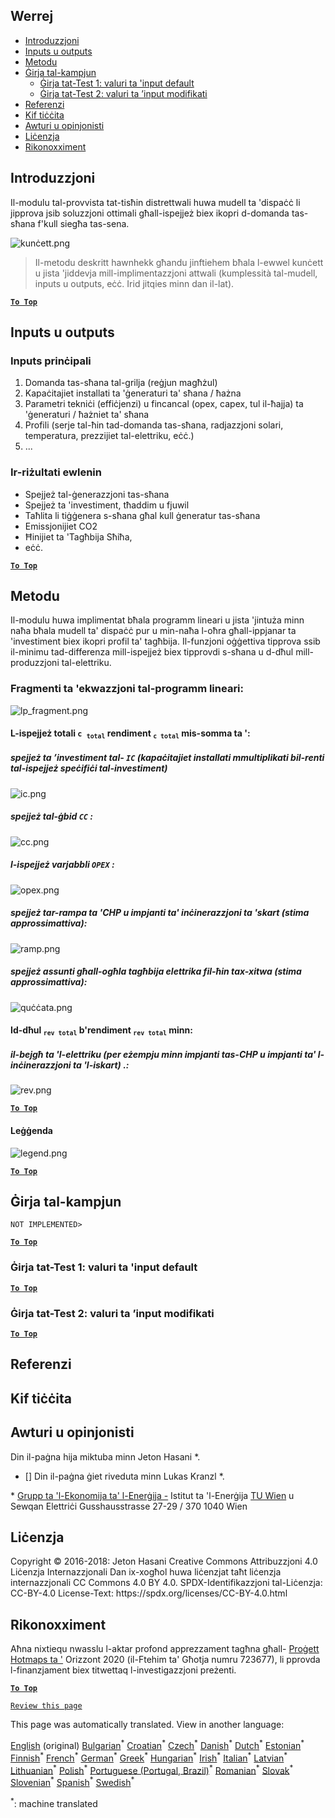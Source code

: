 <h2> Werrej </h2><ul><li> <a href="#introduction">Introduzzjoni</a> </li><li> <a href="#inputs-and-outputs">Inputs u outputs</a> </li><li> <a href="#method">Metodu</a> </li><li> <a href="#sample-run">Ġirja tal-kampjun</a> <ul><li> <a href="#test-run-1-default-input-values">Ġirja tat-Test 1: valuri ta &#39;input default</a> </li><li> <a href="#test-run-2-modified-input-values">Ġirja tat-Test 2: valuri ta ’input modifikati</a> </li></ul></li><li> <a href="#references">Referenzi</a> </li><li> <a href="#how-to-cite">Kif tiċċita</a> </li><li> <a href="#authors-and-reviewers">Awturi u opinjonisti</a> </li><li> <a href="#license">Liċenzja</a> </li><li> <a href="#acknowledgement">Rikonoxximent</a> </li></ul><h2> Introduzzjoni </h2><p> Il-modulu tal-provvista tat-tisħin distrettwali huwa mudell ta &#39;dispaċċ li jipprova jsib soluzzjoni ottimali għall-ispejjeż biex ikopri d-domanda tas-sħana f&#39;kull siegħa tas-sena. </p><p><img alt="kunċett.png" src="https://github.com/HotMaps/hotmaps_wiki/blob/master/Images/dh_supply/concept.png"/></p><blockquote><p> Il-metodu deskritt hawnhekk għandu jinftiehem bħala l-ewwel kunċett u jista &#39;jiddevja mill-implimentazzjoni attwali (kumplessità tal-mudell, inputs u outputs, eċċ. Irid jitqies minn dan il-lat). </p></blockquote><p><ins> <code><strong><a href="#table-of-contents">To Top</a></strong></code> </ins> </p><h2> Inputs u outputs </h2><h3> Inputs prinċipali </h3><ol><li> Domanda tas-sħana tal-grilja (reġjun magħżul) </li><li> Kapaċitajiet installati ta &#39;ġeneraturi ta&#39; sħana / ħażna </li><li> Parametri tekniċi (effiċjenzi) u fincancal (opex, capex, tul il-ħajja) ta &#39;ġeneraturi / ħażniet ta&#39; sħana </li><li> Profili (serje tal-ħin tad-domanda tas-sħana, radjazzjoni solari, temperatura, prezzijiet tal-elettriku, eċċ.) </li><li> ... </li></ol><h3> Ir-riżultati ewlenin </h3><ul><li> Spejjeż tal-ġenerazzjoni tas-sħana </li><li> Spejjeż ta &#39;investiment, tħaddim u fjuwil </li><li> Taħlita li tiġġenera s-sħana għal kull ġeneratur tas-sħana </li><li> Emissjonijiet CO2 </li><li> Ħinijiet ta &#39;Tagħbija Sħiħa, </li><li> eċċ. </li></ul><p><ins> <code><strong><a href="#table-of-contents">To Top</a></strong></code> </ins> </p><h2> Metodu </h2><p> Il-modulu huwa implimentat bħala programm lineari u jista &#39;jintuża minn naħa bħala mudell ta&#39; dispaċċ pur u min-naħa l-oħra għall-ippjanar ta &#39;investiment biex ikopri profil ta&#39; tagħbija. Il-funzjoni oġġettiva tipprova ssib il-minimu tad-differenza mill-ispejjeż biex tipprovdi s-sħana u d-dħul mill-produzzjoni tal-elettriku. </p><h3> Fragmenti ta &#39;ekwazzjoni tal-programm lineari: </h3><p><img alt="lp_fragment.png" src="https://github.com/HotMaps/hotmaps_wiki/blob/master/Images/dh_supply/lp_fragment.png"/></p><h4> L-ispejjeż totali <code>c <sub>total</sub></code> rendiment <code><sub>c total</sub></code> mis-somma ta &#39;: </h4><h5> spejjeż ta ’investiment tal- <code>IC</code> (kapaċitajiet installati mmultiplikati bil-renti tal-ispejjeż speċifiċi tal-investiment) </h5><p><img alt="ic.png" src="https://github.com/HotMaps/hotmaps_wiki/blob/master/Images/dh_supply/ic.png"/></p><h5> spejjeż tal-ġbid <code>CC</code> : </h5><p><img alt="cc.png" src="https://github.com/HotMaps/hotmaps_wiki/blob/master/Images/dh_supply/cc.png"/></p><h5> l-ispejjeż varjabbli <code>OPEX</code> : </h5><p><img alt="opex.png" src="https://github.com/HotMaps/hotmaps_wiki/blob/master/Images/dh_supply/opex.png"/></p><h5> spejjeż tar-rampa ta &#39;CHP u impjanti ta&#39; inċinerazzjoni ta &#39;skart (stima approssimattiva): </h5><p><img alt="ramp.png" src="https://github.com/HotMaps/hotmaps_wiki/blob/master/Images/dh_supply/ramp.png"/></p><h5> spejjeż assunti għall-ogħla tagħbija elettrika fil-ħin tax-xitwa (stima approssimattiva): </h5><p><img alt="quċċata.png" src="https://github.com/HotMaps/hotmaps_wiki/blob/master/Images/dh_supply/peak.png"/></p><h4> Id-dħul <code><sub>rev total</sub></code> b&#39;rendiment <code><sub>rev total</sub></code> minn: </h4><h5> il-bejgħ ta &#39;l-elettriku (per eżempju minn impjanti tas-CHP u impjanti ta&#39; l-inċinerazzjoni ta &#39;l-iskart) .: </h5><p><img alt="rev.png" src="https://github.com/HotMaps/hotmaps_wiki/blob/master/Images/dh_supply/rev.png"/></p><p><ins> <code><strong><a href="#table-of-contents">To Top</a></strong></code> </ins> </p><h4> Leġġenda </h4><p><img alt="legend.png" src="https://github.com/HotMaps/hotmaps_wiki/blob/master/Images/dh_supply/legend.png"/></p><p><ins> <code><strong><a href="#table-of-contents">To Top</a></strong></code> </ins> </p><h2> Ġirja tal-kampjun </h2><p> <code>NOT IMPLEMENTED&gt;</code> </p> <p><ins> <code><strong><a href="#table-of-contents">To Top</a></strong></code> </ins> </p><h3> Ġirja tat-Test 1: valuri ta &#39;input default </h3><p><ins> <code><strong><a href="#table-of-contents">To Top</a></strong></code> </ins> </p><h3> Ġirja tat-Test 2: valuri ta ’input modifikati </h3><p><ins> <code><strong><a href="#table-of-contents">To Top</a></strong></code> </ins> </p><h2> Referenzi </h2><h2> Kif tiċċita </h2><h2> Awturi u opinjonisti </h2><p> Din il-paġna hija miktuba minn Jeton Hasani *. </p><ul><li> [] Din il-paġna ġiet riveduta minn Lukas Kranzl *. </li></ul><p> * <a href="https://eeg.tuwien.ac.at/">Grupp ta &#39;l-Ekonomija ta&#39; l-Enerġija -</a> Istitut ta &#39;l-Enerġija <a href="https://eeg.tuwien.ac.at/">TU Wien</a> u Sewqan Elettriċi Gusshausstrasse 27-29 / 370 1040 Wien </p><h2> Liċenzja </h2><p> Copyright © 2016-2018: Jeton Hasani Creative Commons Attribuzzjoni 4.0 Liċenzja Internazzjonali Dan ix-xogħol huwa liċenzjat taħt liċenzja internazzjonali CC Commons 4.0 BY 4.0. SPDX-Identifikazzjoni tal-Liċenzja: CC-BY-4.0 License-Text: https://spdx.org/licenses/CC-BY-4.0.html </p><h2> Rikonoxximent </h2><p> Aħna nixtiequ nwasslu l-aktar profond apprezzament tagħna għall- <a href="https://www.hotmaps-project.eu">Proġett Hotmaps ta &#39;</a> Orizzont 2020 (il-Ftehim ta&#39; Għotja numru 723677), li pprovda l-finanzjament biex titwettaq l-investigazzjoni preżenti. </p><p><ins> <code><strong><a href="#table-of-contents">To Top</a></strong></code> </ins> </p><p> <code><a href="https://github.com/HotMaps/hotmaps_wiki/wiki/CM_DH_supply/_edit">Review this page</a></code> </p>

This page was automatically translated. View in another language:

[English](../en/CM-District-heating-supply-dispatch.md) (original) [Bulgarian](../bg/CM-District-heating-supply-dispatch.md)<sup>\*</sup> [Croatian](../hr/CM-District-heating-supply-dispatch.md)<sup>\*</sup> [Czech](../cs/CM-District-heating-supply-dispatch.md)<sup>\*</sup> [Danish](../da/CM-District-heating-supply-dispatch.md)<sup>\*</sup> [Dutch](../nl/CM-District-heating-supply-dispatch.md)<sup>\*</sup> [Estonian](../et/CM-District-heating-supply-dispatch.md)<sup>\*</sup> [Finnish](../fi/CM-District-heating-supply-dispatch.md)<sup>\*</sup> [French](../fr/CM-District-heating-supply-dispatch.md)<sup>\*</sup> [German](../de/CM-District-heating-supply-dispatch.md)<sup>\*</sup> [Greek](../el/CM-District-heating-supply-dispatch.md)<sup>\*</sup> [Hungarian](../hu/CM-District-heating-supply-dispatch.md)<sup>\*</sup> [Irish](../ga/CM-District-heating-supply-dispatch.md)<sup>\*</sup> [Italian](../it/CM-District-heating-supply-dispatch.md)<sup>\*</sup> [Latvian](../lv/CM-District-heating-supply-dispatch.md)<sup>\*</sup> [Lithuanian](../lt/CM-District-heating-supply-dispatch.md)<sup>\*</sup>  [Polish](../pl/CM-District-heating-supply-dispatch.md)<sup>\*</sup> [Portuguese (Portugal, Brazil)](../pt/CM-District-heating-supply-dispatch.md)<sup>\*</sup> [Romanian](../ro/CM-District-heating-supply-dispatch.md)<sup>\*</sup> [Slovak](../sk/CM-District-heating-supply-dispatch.md)<sup>\*</sup> [Slovenian](../sl/CM-District-heating-supply-dispatch.md)<sup>\*</sup> [Spanish](../es/CM-District-heating-supply-dispatch.md)<sup>\*</sup> [Swedish](../sv/CM-District-heating-supply-dispatch.md)<sup>\*</sup> 

<sup>\*</sup>: machine translated
